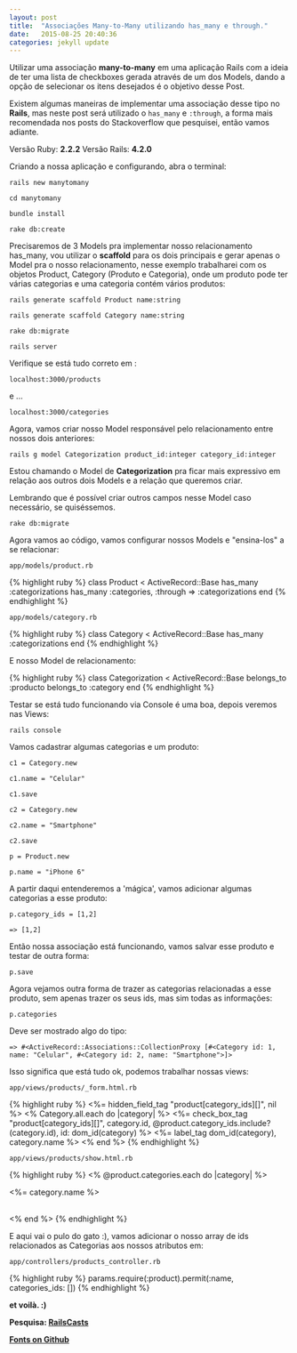 ```yaml
---
layout: post
title:  "Associações Many-to-Many utilizando has_many e through."
date:   2015-08-25 20:40:36
categories: jekyll update
---
```


Utilizar uma associação **many-to-many** em uma aplicação Rails com a ideia de ter uma lista de checkboxes gerada através de um dos Models, dando a opção de selecionar os itens desejados é o objetivo desse Post.

Existem algumas maneiras de implementar uma associação desse tipo no **Rails**, mas neste post será utilizado o `has_many` e `:through`, a forma mais recomendada nos posts do Stackoverflow que pesquisei, então vamos adiante.

Versão Ruby: **2.2.2**
Versão Rails: **4.2.0**

Criando a nossa aplicação e configurando, abra o terminal:

`rails new manytomany`

`cd manytomany`

`bundle install`

`rake db:create`

Precisaremos de 3 Models pra implementar nosso relacionamento has_many, vou utilizar o **scaffold** para os dois principais e gerar apenas o Model pra o nosso relacionamento, nesse exemplo trabalharei com os objetos Product, Category (Produto e Categoria), onde um produto pode ter várias categorias e uma categoria contém vários produtos:

`rails generate scaffold Product name:string`

`rails generate scaffold Category name:string`

`rake db:migrate`

`rails server`

Verifique se está tudo correto em : 

`localhost:3000/products` 

e ...

`localhost:3000/categories`

Agora, vamos criar nosso Model responsável pelo relacionamento entre nossos dois anteriores:

`rails g model Categorization product_id:integer category_id:integer`

Estou chamando o Model de **Categorization** pra ficar mais expressivo em relação aos outros dois Models e a relação que queremos criar.

Lembrando que é possível criar outros campos nesse Model caso necessário, se quiséssemos.

`rake db:migrate`

Agora vamos ao código, vamos configurar nossos Models e "ensina-los" a se relacionar:

`app/models/product.rb`

{% highlight ruby %}
class Product < ActiveRecord::Base
	has_many :categorizations
	has_many :categories, :through => :categorizations
end
{% endhighlight %}

`app/models/category.rb`

{% highlight ruby %}
class Category < ActiveRecord::Base
	has_many :categorizations
end
{% endhighlight %}

E nosso Model de relacionamento:

{% highlight ruby %}
class Categorization < ActiveRecord::Base
	belongs_to :producto
	belongs_to :category
end
{% endhighlight %}

Testar se está tudo funcionando via Console é uma boa, depois veremos nas Views:

`rails console`

Vamos cadastrar algumas categorias e um produto:

`c1 = Category.new`

`c1.name = "Celular"`

`c1.save`

`c2 = Category.new`

`c2.name = "Smartphone"`

`c2.save`

`p = Product.new`

`p.name = "iPhone 6"`

A partir daqui entenderemos a 'mágica', vamos adicionar algumas categorias a esse produto:

`p.category_ids = [1,2]`

`=> [1,2]`

Então nossa associação está funcionando, vamos salvar esse produto e testar de outra forma:

`p.save`

Agora vejamos outra forma de trazer as categorias relacionadas a esse produto, sem apenas trazer os seus ids, mas sim todas as informações:

`p.categories`

Deve ser mostrado algo do tipo:

`=> #<ActiveRecord::Associations::CollectionProxy [#<Category id: 1, name: "Celular", #<Category id: 2, name: "Smartphone">]>`

Isso significa que está tudo ok, podemos trabalhar nossas views:

`app/views/products/_form.html.rb`


{% highlight ruby %}
<%= hidden_field_tag "product[category_ids][]", nil %>
<% Category.all.each do |category| %>
  <%= check_box_tag "product[category_ids][]", category.id, 
  @product.category_ids.include?(category.id), 
  id: dom_id(category) %>
  <%= label_tag dom_id(category), category.name %>
<% end %>
{% endhighlight %}

`app/views/products/show.html.rb`

{% highlight ruby %}
<% @product.categories.each do |category| %>
	<p><%= category.name %></p>		
<% end %>
{% endhighlight %}

E aqui vai o pulo do gato :), vamos adicionar o nosso array de ids relacionados as Categorias aos nossos atributos em:

`app/controllers/products_controller.rb`

{% highlight ruby %}
	params.require(:product).permit(:name, categories_ids: [])
{% endhighlight %}

**et voilà. :)**

**Pesquisa: [RailsCasts](http://railscasts.com/episodes/47-two-many-to-many)**

**[Fonts on Github](https://github.com/anchietajunior/MANYTOMANY)**










